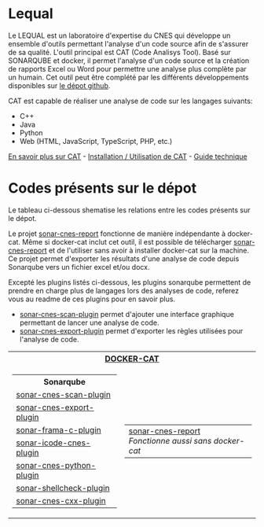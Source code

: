 # Lequal

Le LEQUAL est un laboratoire d'expertise du CNES qui développe un ensemble
d'outils permettant l'analyse d'un code source afin de s'assurer de sa
qualité. L'outil principal est CAT (Code Analisys Tool). Basé sur SONARQUBE et
docker, il permet l'analyse d'un code source et la création de rapports Excel ou
Word pour permettre une analyse plus complète par un humain. Cet outil peut être
complété par les différents développements disponibles sur
[le dépot github](https://github.com/lequal).

CAT est capable de réaliser une analyse de code sur les langages suivants:

- C++
- Java
- Python
- Web (HTML, JavaScript, TypeScript, PHP, etc.)

[En savoir plus sur CAT](cat) -
[Installation / Utilisation de CAT](how-to-use-cat) -
[Guide technique](tech-guide)


# Codes présents sur le dépot
Le tableau ci-dessous shematise les relations entre les codes présents sur le dépot.

Le projet [sonar-cnes-report](https://github.com/lequal/sonar-cnes-report) 
fonctionne de manière indépendante à docker-cat. Même si docker-cat inclut 
cet outil, il est possible de télécharger 
[sonar-cnes-report](https://github.com/lequal/sonar-cnes-report) et de
l'utiliser sans avoir à installer docker-cat sur la machine. Ce projet permet
d'exporter les résultats d'une analyse de code depuis Sonarqube vers un
fichier excel et/ou docx.

Excepté les plugins listés ci-dessous, les plugins sonarqube permettent 
de prendre en charge plus de langages lors des analyses de code, 
referez vous au readme de ces plugins pour en savoir plus.

- [sonar-cnes-scan-plugin](https://github.com/lequal/sonar-cnes-scan-plugin)
permet d'ajouter une interface graphique permettant de lancer une analyse
de code.
- [sonar-cnes-export-plugin](https://github.com/lequal/sonar-cnes-export-plugin)
permet d'exporter les règles utilisées pour l'analyse de code.

<table>
<tr><th colspan='5'><a href="https://github.com/lequal/docker-cat">DOCKER-CAT</a></th></tr>
<tr>
    <td><table>
        <tr><th>Sonarqube</th></tr>
        <tr><td><a href="https://github.com/lequal/sonar-cnes-scan-plugin">sonar-cnes-scan-plugin</a></td></tr>
        <tr><td><a href="https://github.com/lequal/sonar-cnes-export-plugin">sonar-cnes-export-plugin</a></td></tr>
        <tr><td><a href="https://github.com/lequal/sonar-frama-c-plugin">sonar-frama-c-plugin</a></td></tr>
        <tr><td><a href="https://github.com/lequal/sonar-icode-cnes-plugin">sonar-icode-cnes-plugin</a></td></tr>
        <tr><td><a href="https://github.com/lequal/sonar-cnes-python-plugin">sonar-cnes-python-plugin</a></td></tr>
        <tr><td><a href="https://github.com/lequal/sonar-shellcheck-plugin">sonar-shellcheck-plugin</a></td></tr>
        <tr><td><a href="https://github.com/lequal/sonar-cnes-cxx-plugin">sonar-cnes-cxx-plugin</a></td></tr>
    </table></td>
    <td><table>
        <tr><td><a href="https://github.com/lequal/sonar-cnes-report">sonar-cnes-report</a><br><em>Fonctionne aussi sans docker-cat</em></td></tr>
    </table></td>
</tr>
</table>
